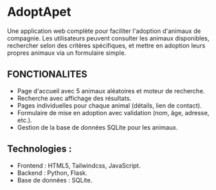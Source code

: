 # AdoptApet

Une application web complète pour faciliter l'adoption d'animaux de compagnie. Les utilisateurs peuvent consulter les animaux disponibles, rechercher selon des critères spécifiques, et mettre en adoption leurs propres animaux via un formulaire simple.

## FONCTIONALITES

- Page d'accueil avec 5 animaux aléatoires et moteur de recherche.
- Recherche avec affichage des résultats.
- Pages individuelles pour chaque animal (détails, lien de contact).
- Formulaire de mise en adoption avec validation (nom, âge, adresse, etc.).
- Gestion de la base de données SQLite pour les animaux.

## Technologies :

- Frontend : HTML5, Tailwindcss, JavaScript.
- Backend : Python, Flask.
- Base de données : SQLite.
